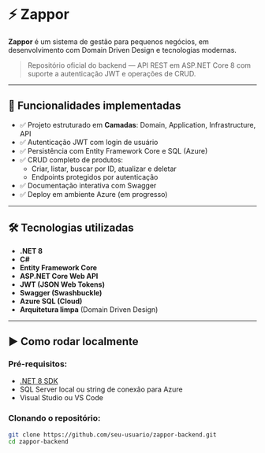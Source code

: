 # ⚡ Zappor

**Zappor** é um sistema de gestão para pequenos negócios, em desenvolvimento com Domain Driven Design e tecnologias modernas.

> Repositório oficial do backend — API REST em ASP.NET Core 8 com suporte a autenticação JWT e operações de CRUD.

---

## 📌 Funcionalidades implementadas

- ✅ Projeto estruturado em **Camadas**: Domain, Application, Infrastructure, API
- ✅ Autenticação JWT com login de usuário
- ✅ Persistência com Entity Framework Core e SQL (Azure)
- ✅ CRUD completo de produtos:
  - Criar, listar, buscar por ID, atualizar e deletar
  - Endpoints protegidos por autenticação
- ✅ Documentação interativa com Swagger
- ✅ Deploy em ambiente Azure (em progresso)

---

## 🛠️ Tecnologias utilizadas

- **.NET 8**
- **C#**
- **Entity Framework Core**
- **ASP.NET Core Web API**
- **JWT (JSON Web Tokens)**
- **Swagger (Swashbuckle)**
- **Azure SQL (Cloud)**
- **Arquitetura limpa** (Domain Driven Design)

---

## ▶️ Como rodar localmente

### Pré-requisitos:

- [.NET 8 SDK](https://dotnet.microsoft.com/en-us/download)
- SQL Server local ou string de conexão para Azure
- Visual Studio ou VS Code

### Clonando o repositório:

```bash
git clone https://github.com/seu-usuario/zappor-backend.git
cd zappor-backend
